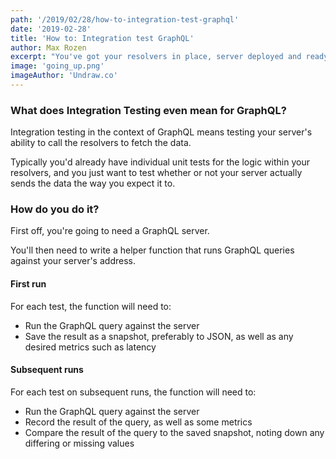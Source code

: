 ```yaml
---
path: '/2019/02/28/how-to-integration-test-graphql'
date: '2019-02-28'
title: 'How to: Integration test GraphQL'
author: Max Rozen
excerpt: "You've got your resolvers in place, server deployed and ready to go, how do you know if your endpoint will send you data?"
image: 'going_up.png'
imageAuthor: 'Undraw.co'
---
```


### What does Integration Testing even mean for GraphQL?

Integration testing in the context of GraphQL means testing your server's ability to call the resolvers to fetch the data.

Typically you'd already have individual unit tests for the logic within your resolvers, and you just want to test whether or not your server actually sends the data the way you expect it to.

### How do you do it?

First off, you're going to need a GraphQL server.

You'll then need to write a helper function that runs GraphQL queries against your server's address.

#### First run

For each test, the function will need to:

- Run the GraphQL query against the server
- Save the result as a snapshot, preferably to JSON, as well as any desired metrics such as latency

#### Subsequent runs

For each test on subsequent runs, the function will need to:

- Run the GraphQL query against the server
- Record the result of the query, as well as some metrics
- Compare the result of the query to the saved snapshot, noting down any differing or missing values
